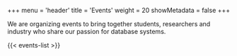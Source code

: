+++
menu = 'header'
title = 'Events'
weight = 20
showMetadata = false
+++

We are organizing events to bring together students, researchers and industry who share our passion for database systems.

{{< events-list >}}